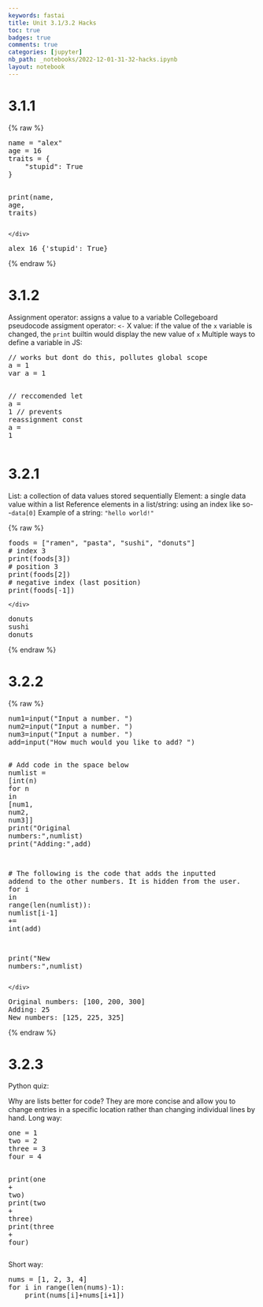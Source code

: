 ```yaml
---
keywords: fastai
title: Unit 3.1/3.2 Hacks
toc: true
badges: true
comments: true
categories: [jupyter]
nb_path: _notebooks/2022-12-01-31-32-hacks.ipynb
layout: notebook
---
```


<!--
#################################################
### THIS FILE WAS AUTOGENERATED! DO NOT EDIT! ###
#################################################
# file to edit: _notebooks/2022-12-01-31-32-hacks.ipynb
-->

<div class="container" id="notebook-container">
        
<div class="cell border-box-sizing text_cell rendered"><div class="inner_cell">
<div class="text_cell_render border-box-sizing rendered_html">
<h1 id="3.1.1">3.1.1<a class="anchor-link" href="#3.1.1"> </a></h1>
</div>
</div>
</div>
    {% raw %}
    
<div class="cell border-box-sizing code_cell rendered">
<div class="input">

<div class="inner_cell">
    <div class="input_area">
<div class=" highlight hl-ipython3"><pre><span></span><span class="n">name</span> <span class="o">=</span> <span class="s2">&quot;alex&quot;</span>
<span class="n">age</span> <span class="o">=</span> <span class="mi">16</span>
<span class="n">traits</span> <span class="o">=</span> <span class="p">{</span>
    <span class="s2">&quot;stupid&quot;</span><span class="p">:</span> <span class="kc">True</span>
<span class="p">}</span>

<span class="nb">print</span><span class="p">(</span><span class="n">name</span><span class="p">,</span> <span class="n">age</span><span class="p">,</span> <span class="n">traits</span><span class="p">)</span>
</pre></div>

    </div>
</div>
</div>

<div class="output_wrapper">
<div class="output">

<div class="output_area">

<div class="output_subarea output_stream output_stdout output_text">
<pre>alex 16 {&#39;stupid&#39;: True}
</pre>
</div>
</div>

</div>
</div>

</div>
    {% endraw %}

<div class="cell border-box-sizing text_cell rendered"><div class="inner_cell">
<div class="text_cell_render border-box-sizing rendered_html">
<h1 id="3.1.2">3.1.2<a class="anchor-link" href="#3.1.2"> </a></h1><p>Assignment operator: assigns a value to a variable
Collegeboard pseudocode assigment operator: <code>&lt;-</code>
X value: if the value of the <code>x</code> variable is changed, the <code>print</code> builtin would display the new value of <code>x</code>
Multiple ways to define a variable in JS:</p>
<div class="highlight"><pre><span></span><span class="c1">// works but dont do this, pollutes global scope</span>
<span class="nx">a</span> <span class="o">=</span> <span class="mf">1</span>
<span class="kd">var</span> <span class="nx">a</span> <span class="o">=</span> <span class="mf">1</span>

<span class="c1">// reccomended</span>
<span class="kd">let</span> <span class="nx">a</span> <span class="o">=</span> <span class="mf">1</span>
<span class="c1">// prevents reassignment</span>
<span class="kr">const</span> <span class="nx">a</span> <span class="o">=</span> <span class="mf">1</span>
</pre></div>

</div>
</div>
</div>
<div class="cell border-box-sizing text_cell rendered"><div class="inner_cell">
<div class="text_cell_render border-box-sizing rendered_html">
<h1 id="3.2.1">3.2.1<a class="anchor-link" href="#3.2.1"> </a></h1>
</div>
</div>
</div>
<div class="cell border-box-sizing text_cell rendered"><div class="inner_cell">
<div class="text_cell_render border-box-sizing rendered_html">
<p>List: a collection of data values stored sequentially
Element: a single data value within a list
Reference elements in a list/string: using an index like so--<code>data[0]</code>
Example of a string: <code>"hello world!"</code></p>

</div>
</div>
</div>
    {% raw %}
    
<div class="cell border-box-sizing code_cell rendered">
<div class="input">

<div class="inner_cell">
    <div class="input_area">
<div class=" highlight hl-ipython3"><pre><span></span><span class="n">foods</span> <span class="o">=</span> <span class="p">[</span><span class="s2">&quot;ramen&quot;</span><span class="p">,</span> <span class="s2">&quot;pasta&quot;</span><span class="p">,</span> <span class="s2">&quot;sushi&quot;</span><span class="p">,</span> <span class="s2">&quot;donuts&quot;</span><span class="p">]</span>
<span class="c1"># index 3</span>
<span class="nb">print</span><span class="p">(</span><span class="n">foods</span><span class="p">[</span><span class="mi">3</span><span class="p">])</span>
<span class="c1"># position 3</span>
<span class="nb">print</span><span class="p">(</span><span class="n">foods</span><span class="p">[</span><span class="mi">2</span><span class="p">])</span>
<span class="c1"># negative index (last position)</span>
<span class="nb">print</span><span class="p">(</span><span class="n">foods</span><span class="p">[</span><span class="o">-</span><span class="mi">1</span><span class="p">])</span>
</pre></div>

    </div>
</div>
</div>

<div class="output_wrapper">
<div class="output">

<div class="output_area">

<div class="output_subarea output_stream output_stdout output_text">
<pre>donuts
sushi
donuts
</pre>
</div>
</div>

</div>
</div>

</div>
    {% endraw %}

<div class="cell border-box-sizing text_cell rendered"><div class="inner_cell">
<div class="text_cell_render border-box-sizing rendered_html">
<h1 id="3.2.2">3.2.2<a class="anchor-link" href="#3.2.2"> </a></h1>
</div>
</div>
</div>
    {% raw %}
    
<div class="cell border-box-sizing code_cell rendered">
<div class="input">

<div class="inner_cell">
    <div class="input_area">
<div class=" highlight hl-ipython3"><pre><span></span><span class="n">num1</span><span class="o">=</span><span class="nb">input</span><span class="p">(</span><span class="s2">&quot;Input a number. &quot;</span><span class="p">)</span>
<span class="n">num2</span><span class="o">=</span><span class="nb">input</span><span class="p">(</span><span class="s2">&quot;Input a number. &quot;</span><span class="p">)</span>
<span class="n">num3</span><span class="o">=</span><span class="nb">input</span><span class="p">(</span><span class="s2">&quot;Input a number. &quot;</span><span class="p">)</span>
<span class="n">add</span><span class="o">=</span><span class="nb">input</span><span class="p">(</span><span class="s2">&quot;How much would you like to add? &quot;</span><span class="p">)</span>

<span class="c1"># Add code in the space below</span>
<span class="n">numlist</span> <span class="o">=</span> <span class="p">[</span><span class="nb">int</span><span class="p">(</span><span class="n">n</span><span class="p">)</span> <span class="k">for</span> <span class="n">n</span> <span class="ow">in</span> <span class="p">[</span><span class="n">num1</span><span class="p">,</span> <span class="n">num2</span><span class="p">,</span> <span class="n">num3</span><span class="p">]]</span>
<span class="nb">print</span><span class="p">(</span><span class="s2">&quot;Original numbers:&quot;</span><span class="p">,</span><span class="n">numlist</span><span class="p">)</span>
<span class="nb">print</span><span class="p">(</span><span class="s2">&quot;Adding:&quot;</span><span class="p">,</span><span class="n">add</span><span class="p">)</span>



<span class="c1"># The following is the code that adds the inputted addend to the other numbers. It is hidden from the user.</span>
<span class="k">for</span> <span class="n">i</span> <span class="ow">in</span> <span class="nb">range</span><span class="p">(</span><span class="nb">len</span><span class="p">(</span><span class="n">numlist</span><span class="p">)):</span>
    <span class="n">numlist</span><span class="p">[</span><span class="n">i</span><span class="o">-</span><span class="mi">1</span><span class="p">]</span> <span class="o">+=</span> <span class="nb">int</span><span class="p">(</span><span class="n">add</span><span class="p">)</span>

<span class="nb">print</span><span class="p">(</span><span class="s2">&quot;New numbers:&quot;</span><span class="p">,</span><span class="n">numlist</span><span class="p">)</span>
</pre></div>

    </div>
</div>
</div>

<div class="output_wrapper">
<div class="output">

<div class="output_area">

<div class="output_subarea output_stream output_stdout output_text">
<pre>Original numbers: [100, 200, 300]
Adding: 25
New numbers: [125, 225, 325]
</pre>
</div>
</div>

</div>
</div>

</div>
    {% endraw %}

<div class="cell border-box-sizing text_cell rendered"><div class="inner_cell">
<div class="text_cell_render border-box-sizing rendered_html">
<h1 id="3.2.3">3.2.3<a class="anchor-link" href="#3.2.3"> </a></h1><p>Python quiz:</p>
<p>Why are lists better for code? They are more concise and allow you to change entries in a specific location rather than changing individual lines by hand.
Long way:</p>
<div class="highlight"><pre><span></span><span class="n">one</span> <span class="o">=</span> <span class="mi">1</span>
<span class="n">two</span> <span class="o">=</span> <span class="mi">2</span>
<span class="n">three</span> <span class="o">=</span> <span class="mi">3</span>
<span class="n">four</span> <span class="o">=</span> <span class="mi">4</span>

<span class="nb">print</span><span class="p">(</span><span class="n">one</span> <span class="o">+</span> <span class="n">two</span><span class="p">)</span>
<span class="nb">print</span><span class="p">(</span><span class="n">two</span> <span class="o">+</span> <span class="n">three</span><span class="p">)</span>
<span class="nb">print</span><span class="p">(</span><span class="n">three</span> <span class="o">+</span> <span class="n">four</span><span class="p">)</span>
</pre></div>
<p>Short way:</p>
<div class="highlight"><pre><span></span><span class="n">nums</span> <span class="o">=</span> <span class="p">[</span><span class="mi">1</span><span class="p">,</span> <span class="mi">2</span><span class="p">,</span> <span class="mi">3</span><span class="p">,</span> <span class="mi">4</span><span class="p">]</span>
<span class="k">for</span> <span class="n">i</span> <span class="ow">in</span> <span class="nb">range</span><span class="p">(</span><span class="nb">len</span><span class="p">(</span><span class="n">nums</span><span class="p">)</span><span class="o">-</span><span class="mi">1</span><span class="p">):</span>
    <span class="nb">print</span><span class="p">(</span><span class="n">nums</span><span class="p">[</span><span class="n">i</span><span class="p">]</span><span class="o">+</span><span class="n">nums</span><span class="p">[</span><span class="n">i</span><span class="o">+</span><span class="mi">1</span><span class="p">])</span>
</pre></div>

</div>
</div>
</div>
</div>
 

